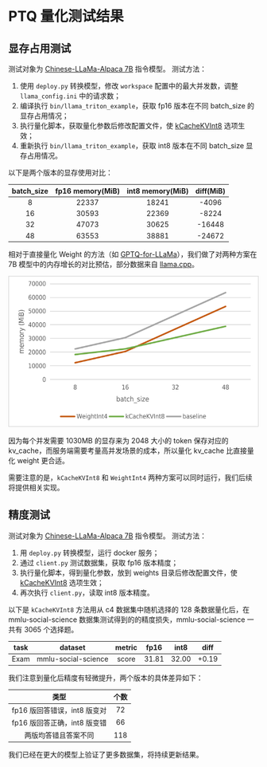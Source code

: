 # PTQ 量化测试结果

## 显存占用测试

测试对象为 [Chinese-LLaMa-Alpaca 7B](https://github.com/ymcui/Chinese-LLaMA-Alpaca) 指令模型。
测试方法：

1. 使用 `deploy.py` 转换模型，修改 `workspace` 配置中的最大并发数，调整 `llama_config.ini` 中的请求数；
2. 编译执行 `bin/llama_triton_example`，获取 fp16 版本在不同 batch_size 的显存占用情况；
3. 执行量化脚本，获取量化参数后修改配置文件，使 [kCacheKVInt8](../../src/turbomind/models/llama/llama_utils.h) 选项生效；
4. 重新执行 `bin/llama_triton_example`，获取 int8 版本在不同 batch_size 显存占用情况。

以下是两个版本的显存使用对比：

| batch_size | fp16 memory(MiB) | int8 memory(MiB) | diff(MiB) |
| :--------: | :--------------: | :--------------: | :-------: |
|     8      |      22337       |      18241       |   -4096   |
|     16     |      30593       |      22369       |   -8224   |
|     32     |      47073       |      30625       |  -16448   |
|     48     |      63553       |      38881       |  -24672   |

相对于直接量化 Weight 的方法（如 [GPTQ-for-LLaMa](https://github.com/qwopqwop200/GPTQ-for-LLaMa/)），我们做了对两种方案在 7B 模型中的内存增长的对比预估，部分数据来自 [llama.cpp](https://github.com/ggerganov/llama.cpp)。

![](../../resources/batch_memory.png)

因为每个并发需要 1030MB 的显存来为 2048 大小的 token 保存对应的 kv_cache，而服务端需要考量高并发场景的成本，所以量化 kv_cache 比直接量化 weight 更合适。

需要注意的是，`kCacheKVInt8` 和 `WeightInt4` 两种方案可以同时运行，我们后续将提供相关实现。

## 精度测试

测试对象为 [Chinese-LLaMa-Alpaca 7B](https://github.com/ymcui/Chinese-LLaMA-Alpaca) 指令模型。
测试方法：

1. 用 `deploy.py` 转换模型，运行 docker 服务；
2. 通过 `client.py` 测试数据集，获取 fp16 版本精度；
3. 执行量化脚本，得到量化参数，放到 weights 目录后修改配置文件，使 [kCacheKVInt8](../../src/turbomind/models/llama/llama_utils.h) 选项生效；
4. 再次执行 `client.py`，读取 int8 版本精度。

以下是 `kCacheKVInt8` 方法用从 c4 数据集中随机选择的 128 条数据量化后，在 mmlu-social-science 数据集测试得到的的精度损失，mmlu-social-science 一共有 3065 个选择题。

| task |       dataset       | metric | fp16  | int8  | diff  |
| :--: | :-----------------: | :----: | :---: | :---: | :---: |
| Exam | mmlu-social-science | score  | 31.81 | 32.00 | +0.19 |

我们注意到量化后精度有轻微提升，两个版本的具体差异如下：

|             类型             | 个数 |
| :--------------------------: | :--: |
| fp16 版回答错误，int8 版变对 |  72  |
| fp16 版回答正确，int8 版变错 |  66  |
|     两版均答错且答案不同     | 118  |

我们已经在更大的模型上验证了更多数据集，将持续更新结果。
